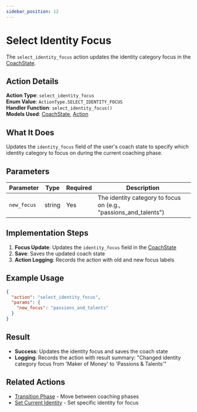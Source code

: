 ```yaml
---
sidebar_position: 12
---
```


# Select Identity Focus

The `select_identity_focus` action updates the identity category focus in the [CoachState](../database/models/coach-state).

## Action Details

**Action Type**: `select_identity_focus`  
**Enum Value**: `ActionType.SELECT_IDENTITY_FOCUS`  
**Handler Function**: `select_identity_focus()`  
**Models Used**: [CoachState](../database/models/coach-state), [Action](../database/models/action)

## What It Does

Updates the `identity_focus` field of the user's coach state to specify which identity category to focus on during the current coaching phase.

## Parameters

| Parameter   | Type   | Required | Description                                                      |
| ----------- | ------ | -------- | ---------------------------------------------------------------- |
| `new_focus` | string | Yes      | The identity category to focus on (e.g., "passions_and_talents") |

## Implementation Steps

1. **Focus Update**: Updates the `identity_focus` field in the [CoachState](../database/models/coach-state)
2. **Save**: Saves the updated coach state
3. **Action Logging**: Records the action with old and new focus labels

## Example Usage

```json
{
  "action": "select_identity_focus",
  "params": {
    "new_focus": "passions_and_talents"
  }
}
```

## Result

- **Success**: Updates the identity focus and saves the coach state
- **Logging**: Records the action with result summary: "Changed identity category focus from 'Maker of Money' to 'Passions & Talents'"

## Related Actions

- [Transition Phase](transition-phase) - Move between coaching phases
- [Set Current Identity](set-current-identity) - Set specific identity for focus
